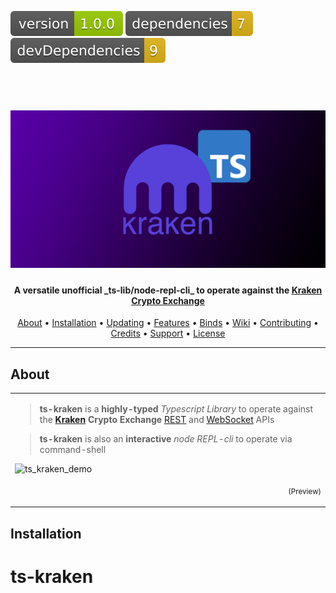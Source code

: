 <img src=".ci_badges/npm-version-badge.svg" /> <img src=".ci_badges/npm-dependencies-badge.svg" /> <img src=".ci_badges/npm-devdependencies-badge.svg" />

<h1 align="center">
  <br>
  <img src=".github/ts_kraken_logo.png" width="640px" alt="ts-kraken" />
</h1>

<h4 align="center">A versatile unofficial _ts-lib/node-repl-cli_ to operate against the <a href="https://kraken.com">Kraken Crypto Exchange</a></h4>
      
<p align="center">
  <a href="#about">About</a> •
  <a href="#installation">Installation</a> •
  <a href="#updating">Updating</a> •
  <a href="#features">Features</a> •
  <a href="#binds">Binds</a> •
  <a href="#wiki">Wiki</a> •
  <a href="#contributing">Contributing</a> •
  <a href="#credits">Credits</a> •
  <a href="#support">Support</a> •
  <a href="#license">License</a>
</p>

---

## About

<table>
<tr>
<td>
  
> **ts-kraken** is a **highly-typed** _Typescript Library_ to operate against the **[Kraken](https://kraken.com) Crypto Exchange** [REST](https://docs.kraken.com/rest/) and [WebSocket](https://docs.kraken.com/websockets/) APIs

> **ts-kraken** is also an **interactive** _node REPL-cli_ to operate via command-shell

![ts_kraken_demo](.github/ts_kraken_demo.gif)
<p align="right">
<sub>(Preview)</sub>
</p>

</td>
</tr>
</table>

## Installation

# ts-kraken
